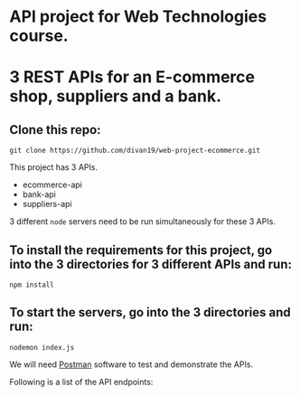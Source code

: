 # API project for Web Technologies course.

# 3 REST APIs for an E-commerce shop, suppliers and a bank. 


## Clone this repo:
```
git clone https://github.com/divan19/web-project-ecommerce.git
```

This project has 3 APIs. 
- ecommerce-api
- bank-api
- suppliers-api

3 different `node` servers need to be run simultaneously for these 3 APIs.

## To install the requirements for this project, go into the 3 directories for 3 different APIs and run:
```
npm install
```

## To start the servers, go into the 3 directories and run:
```
nodemon index.js
```

We will need [Postman](https://www.postman.com/downloads) software to test and demonstrate the APIs. 

Following is a list of the API endpoints:
`
`
